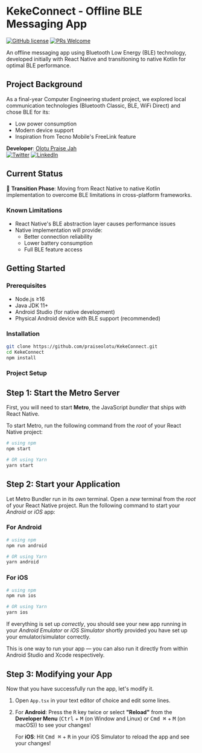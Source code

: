 # KekeConnect - Offline BLE Messaging App

[![GitHub license](https://img.shields.io/badge/license-MIT-blue.svg)](LICENSE)
[![PRs Welcome](https://img.shields.io/badge/PRs-welcome-brightgreen.svg)](CONTRIBUTING.md)

An offline messaging app using Bluetooth Low Energy (BLE) technology, developed initially with React Native and transitioning to native Kotlin for optimal BLE performance.

## Project Background

As a final-year Computer Engineering student project, we explored local communication technologies (Bluetooth Classic, BLE, WiFi Direct) and chose BLE for its:
- Low power consumption
- Modern device support
- Inspiration from Tecno Mobile's FreeLink feature

**Developer**: [Olotu Praise Jah](https://x.com/x86olioxx)  
[![Twitter](https://img.shields.io/badge/-@x86olioxx-1DA1F2?style=flat&logo=twitter&logoColor=white)](https://x.com/x86olioxx)
[![LinkedIn](https://img.shields.io/badge/-Olotu%20Praise%20Jah-0077B5?style=flat&logo=linkedin&logoColor=white)](https://www.linkedin.com/in/olotu-praise-jah-9701b7162/)

## Current Status
🚧 **Transition Phase**: Moving from React Native to native Kotlin implementation to overcome BLE limitations in cross-platform frameworks.

### Known Limitations
- React Native's BLE abstraction layer causes performance issues
- Native implementation will provide:
  - Better connection reliability
  - Lower battery consumption
  - Full BLE feature access

## Getting Started

### Prerequisites
- Node.js ≥16
- Java JDK 11+
- Android Studio (for native development)
- Physical Android device with BLE support (recommended)

### Installation
```bash
git clone https://github.com/praiseolotu/KekeConnect.git
cd KekeConnect
npm install
```
### Project Setup

## Step 1: Start the Metro Server

First, you will need to start **Metro**, the JavaScript _bundler_ that ships _with_ React Native.

To start Metro, run the following command from the _root_ of your React Native project:

```bash
# using npm
npm start

# OR using Yarn
yarn start
```

## Step 2: Start your Application

Let Metro Bundler run in its _own_ terminal. Open a _new_ terminal from the _root_ of your React Native project. Run the following command to start your _Android_ or _iOS_ app:

### For Android

```bash
# using npm
npm run android

# OR using Yarn
yarn android
```

### For iOS

```bash
# using npm
npm run ios

# OR using Yarn
yarn ios
```

If everything is set up _correctly_, you should see your new app running in your _Android Emulator_ or _iOS Simulator_ shortly provided you have set up your emulator/simulator correctly.

This is one way to run your app — you can also run it directly from within Android Studio and Xcode respectively.

## Step 3: Modifying your App

Now that you have successfully run the app, let's modify it.

1. Open `App.tsx` in your text editor of choice and edit some lines.
2. For **Android**: Press the <kbd>R</kbd> key twice or select **"Reload"** from the **Developer Menu** (<kbd>Ctrl</kbd> + <kbd>M</kbd> (on Window and Linux) or <kbd>Cmd ⌘</kbd> + <kbd>M</kbd> (on macOS)) to see your changes!

   For **iOS**: Hit <kbd>Cmd ⌘</kbd> + <kbd>R</kbd> in your iOS Simulator to reload the app and see your changes!


